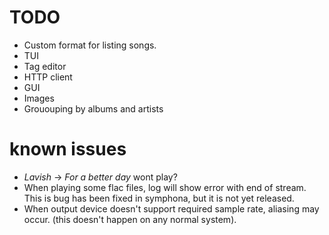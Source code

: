 # TODO
- Custom format for listing songs.
- TUI
- Tag editor
- HTTP client
- GUI
- Images
- Grououping by albums and artists

# known issues
- *Lavish* -> *For a better day* wont play?
- When playing some flac files, log will show error with end of stream. This is
  bug has been fixed in symphona, but it is not yet released.
- When output device doesn't support required sample rate, aliasing may occur.
  (this doesn't happen on any normal system).
